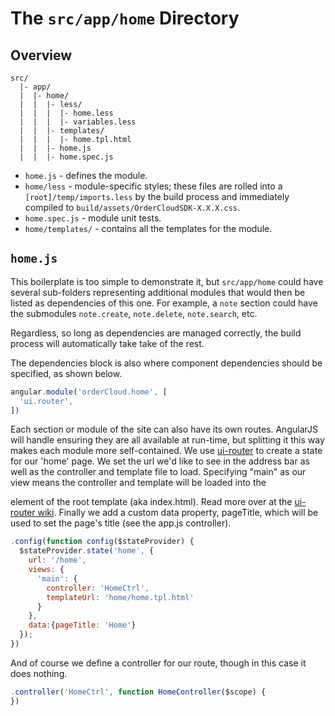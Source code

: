 # The `src/app/home` Directory

## Overview

```
src/
  |- app/
  |  |- home/
  |  |  |- less/
  |  |  |  |- home.less
  |  |  |  |- variables.less
  |  |  |- templates/
  |  |  |  |- home.tpl.html
  |  |  |- home.js
  |  |  |- home.spec.js
```

- `home.js` - defines the module.
- `home/less` - module-specific styles; these files are rolled into a
  `[root]/temp/imports.less` by the build process and immediately compiled to
  `build/assets/OrderCloudSDK-X.X.X.css`.
- `home.spec.js` - module unit tests.
- `home/templates/` - contains all the templates for the module.

## `home.js`

This boilerplate is too simple to demonstrate it, but `src/app/home` could have
several sub-folders representing additional modules that would then be listed
as dependencies of this one.  For example, a `note` section could have the
submodules `note.create`, `note.delete`, `note.search`, etc.

Regardless, so long as dependencies are managed correctly, the build process
will automatically take take of the rest.

The dependencies block is also where component dependencies should be
specified, as shown below.

```js
angular.module('orderCloud.home', [
  'ui.router',
])
```

Each section or module of the site can also have its own routes. AngularJS will
handle ensuring they are all available at run-time, but splitting it this way
makes each module more self-contained. We use [ui-router](https://github.com/angular-ui/ui-router) to create
a state for our 'home' page. We set the url we'd like to see in the address bar
as well as the controller and template file to load. Specifying "main" as our view
means the controller and template will be loaded into the <div ui-view="main"/> element
of the root template (aka index.html). Read more over at the [ui-router wiki](https://github.com/angular-ui/ui-router/wiki).
Finally we add a custom data property, pageTitle, which will be used to set the page's
title (see the app.js controller).

```js
.config(function config($stateProvider) {
  $stateProvider.state('home', {
    url: '/home',
    views: {
      'main': {
        controller: 'HomeCtrl',
        templateUrl: 'home/home.tpl.html'
      }
    },
    data:{pageTitle: 'Home'}
  });
})
```

And of course we define a controller for our route, though in this case it does
nothing.

```js
.controller('HomeCtrl', function HomeController($scope) {
})
```
